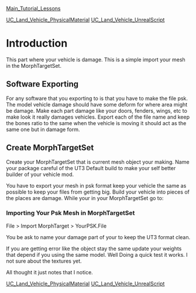 [Main\_Tutorial\_Lessons](Main_Tutorial_Lessons.md)

[UC\_Land\_Vehicle\_PhysicalMaterial](UC_Land_Vehicle_PhysicalMaterial.md) [UC\_Land\_Vehicle\_UnrealScript](UC_Land_Vehicle_UnrealScript.md)
# Introduction #
This part where your vehicle is damage. This is a simple import your mesh in the MorphTargetSet.

## Software Exporting ##
For any software that you exporting to is that you have to make the file psk. The model vehicle damage should have some deform for where area might be damage. Make each part damage like your doors, fenders, wings, etc to make look it really damages vehicles. Export each of the file name and keep the bones ratio to the same when the vehicle is moving it should act as the same one but in damage form.

## Create MorphTargetSet ##
Create your MorphTargetSet that is current mesh object your making. Name your package careful of the UT3 Default build to make your self better builder of your vehicle mod.

You have to export your mesh in psk format keep your vehicle the same as possible to keep your files from getting big. Build your vehicle into pieces of the places are damage.
While your in your MorphTargetSet go to:
### Importing Your Psk Mesh in MorphTargetSet ###
File > Import MorphTarget > YourPSK.File

You be ask to name your damage part of your to keep the UT3 format clean.

If you are getting error like the object stay the same update your weights that depend if you using the same model. Well Doing a quick test it works. I not sure about the textures yet.


All thought it just notes that I notice.

[UC\_Land\_Vehicle\_PhysicalMaterial](UC_Land_Vehicle_PhysicalMaterial.md) [UC\_Land\_Vehicle\_UnrealScript](UC_Land_Vehicle_UnrealScript.md)